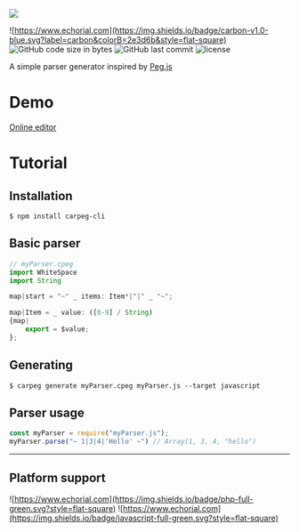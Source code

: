 ![](https://echorial.com/Images/carpeg.png)

![https://www.echorial.com](https://img.shields.io/badge/carbon-v1.0-blue.svg?label=carbon&colorB=2e3d6b&style=flat-square)
![GitHub code size in bytes](https://img.shields.io/github/languages/code-size/Echorial/carpeg.svg?style=flat-square)
![GitHub last commit](https://img.shields.io/github/last-commit/Echorial/carpeg.svg?style=flat-square)
![license](https://img.shields.io/github/license/Echorial/carpeg.svg?style=flat-square)

A simple parser generator inspired by [Peg.js](https://github.com/pegjs/pegjs)

# Demo
[Online editor](https://www.echorial.com/carpeg/editor/)

# Tutorial

## Installation
```
$ npm install carpeg-cli
```

## Basic parser
``` js
// myParser.cpeg
import WhiteSpace
import String

map|start = "~" _ items: Item*|"|" _ "~";

map|Item = _ value: ([0-9] / String)
{map|
	export = $value;
};

```

## Generating
```
$ carpeg generate myParser.cpeg myParser.js --target javascript
```

## Parser usage
``` js
const myParser = require("myParser.js");
myParser.parse("~ 1|3|4|'Hello' ~") // Array(1, 3, 4, "hello")
```

---

## Platform support
![https://www.echorial.com](https://img.shields.io/badge/php-full-green.svg?style=flat-square)
![https://www.echorial.com](https://img.shields.io/badge/javascript-full-green.svg?style=flat-square)
